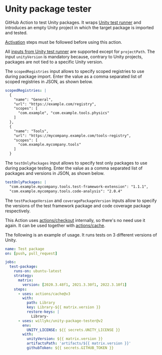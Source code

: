 # Unity package tester

GitHub Action to test Unity packages. It wraps [Unity test runner](https://github.com/game-ci/unity-test-runner) and introduces an empty Unity project in which the target package is imported and tested.

[Activation](https://game.ci/docs/github/activation) steps must be followed before using this action.

All [inputs from Unity test runner](https://game.ci/docs/github/test-runner) are supported except for `projectPath`. The input `unityVersion` is mandatory because, contrary to Unity projects, packages are not tied to a specific Unity version.

The `scopedRegistries` input allows to specify scoped registries to use during package import. Enter the value as a comma separated list of scoped registries in JSON, as shown below.

```yaml
scopedRegistries: |
  {
    "name": "General",
    "url": "https://example.com/registry",
    "scopes": [
      "com.example", "com.example.tools.physics"
    ]
  },
  {
    "name": "Tools",
    "url": "https://mycompany.example.com/tools-registry",
    "scopes": [
      "com.example.mycompany.tools"
    ]
  }
```

The `testOnlyPackages` input allows to specify test only packages to use during package testing. Enter the value as a comma separated list of packages and versions in JSON, as shown below.

```yaml
testOnlyPackages: |
  "com.example.mycompany.tools.test-framework-extension": "1.1.1",
  "com.example.mycompany.tools.code-analysis": "2.0.4"
```

The `testPackageVersion` and `coveragePackageVersion` inputs allow to specify the versions of the test framework package and code coverage package respectively.

This Action uses [actions/checkout](https://github.com/actions/checkout) internally, so there's no need use it again. It can be used together with [actions/cache](https://github.com/actions/cache).

The following is an example of usage. It runs tests on 3 different versions of Unity.

```yaml
name: Test package
on: [push, pull_request]

jobs:
  test-package:
    runs-on: ubuntu-latest
    strategy:
      matrix:
        version: [2020.3.48f1, 2021.3.30f1, 2022.3.10f1]
    steps:
      - uses: actions/cache@v3
        with:
          path: Library
          key: Library-${{ matrix.version }}
          restore-keys: |
            Library-
      - uses: willykc/unity-package-tester@v2
        env:
          UNITY_LICENSE: ${{ secrets.UNITY_LICENSE }}
        with:
          unityVersion: ${{ matrix.version }}
          artifactsPath: 'artifacts/${{ matrix.version }}'
          githubToken: ${{ secrets.GITHUB_TOKEN }}
```